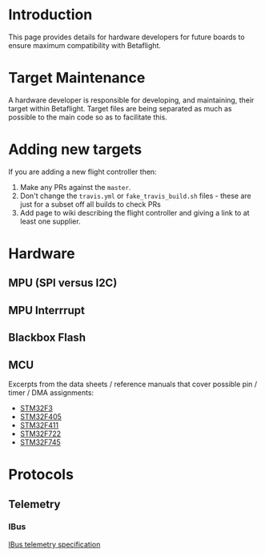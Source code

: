# Introduction

This page provides details for hardware developers for future boards to ensure maximum compatibility with Betaflight.

# Target Maintenance

A hardware developer is responsible for developing, and maintaining, their target within Betaflight. Target files are being separated as much as possible to the main code so as to facilitate this.

# Adding new targets

If you are adding a new flight controller then:

1. Make any PRs against the `master`.
2. Don't change the `travis.yml` or `fake_travis_build.sh` files - these are just for a subset off all builds to check PRs
3. Add page to wiki describing the flight controller and giving a link to at least one supplier.


# Hardware

## MPU (SPI versus I2C)

## MPU Interrrupt

## Blackbox Flash

## MCU

Excerpts from the data sheets / reference manuals that cover possible pin / timer / DMA assignments:
- [STM32F3](reference/stm/stm32f3_pins_timers_dma.pdf)
- [STM32F405](reference/stm/stm32f405_pins_timers_dma.pdf)
- [STM32F411](reference/stm/stm32f411_pins_timers_dma.pdf)
- [STM32F722](reference/stm/stm32f722_pins_timers_dma.pdf)
- [STM32F745](reference/stm/stm32f745_pins_timers_dma.pdf)

# Protocols

## Telemetry

### IBus

[IBus telemetry specification](Ibus-telemetry)
